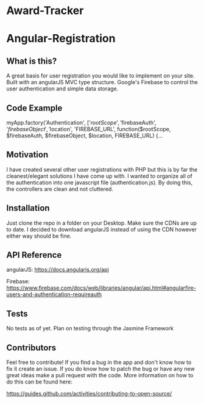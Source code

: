 # Award-Tracker

# Angular-Registration
 
## What is this?
 
 A great basis for user registration you would like to implement on your site. Built with an angularJS MVC type structure. Google's Firebase to control the user authentication and simple data storage. 
 
## Code Example
 
 myApp.factory('Authentication', 
   ['$rootScope', '$firebaseAuth', '$firebaseObject',
   '$location', 'FIREBASE_URL',
   function($rootScope, $firebaseAuth, $firebaseObject,
     $location, FIREBASE_URL) {...
 
## Motivation
 
 I have created several other user registrations with PHP but this is by far the cleanest/elegant solutions I have come up with. I wanted to organize all of the authentication into one javascript file (authentication.js). By doing this, the controllers are clean and not cluttered. 
 
## Installation
 
 Just clone the repo in a folder on your Desktop. Make sure the CDNs are up to date. I decided to download angularJS instead of using the CDN however either way should be fine. 
 
## API Reference
 
 angularJS: https://docs.angularjs.org/api 
 
 Firebase: https://www.firebase.com/docs/web/libraries/angular/api.html#angularfire-users-and-authentication-requireauth 
 
## Tests
 
 No tests as of yet. Plan on testing through the Jasmine Framework
 
## Contributors
 
 Feel free to contribute! If you find a bug in the app and don't know how to fix it create an issue. If you do know how to patch the bug or have any new great ideas make a pull request with the code. More information on how to do this can be found here:
 
 https://guides.github.com/activities/contributing-to-open-source/ 
